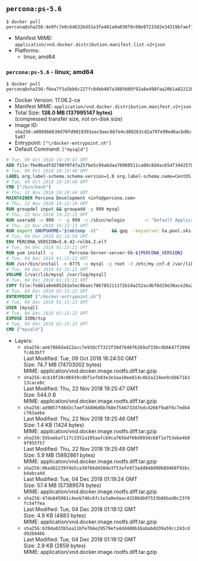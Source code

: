 ## `percona:ps-5.6`

```console
$ docker pull percona@sha256:4e9fc7e0c6d632bd51e3fe401a0a030f0c08e97233d2e34319bfaef17b752558
```

-	Manifest MIME: `application/vnd.docker.distribution.manifest.list.v2+json`
-	Platforms:
	-	linux; amd64

### `percona:ps-5.6` - linux; amd64

```console
$ docker pull percona@sha256:f6ea7f3a5bb6c227fc04bb407a3085609f92a8e498faa2061a82212091edabaa
```

-	Docker Version: 17.06.2-ce
-	Manifest MIME: `application/vnd.docker.distribution.manifest.v2+json`
-	Total Size: **138.0 MB (137995147 bytes)**  
	(compressed transfer size, not on-disk size)
-	Image ID: `sha256:a8069b6630d70fd9019391eac9aec667e4cd80263cd2a797e99ed6acbd6c5a97`
-	Entrypoint: `["\/docker-entrypoint.sh"]`
-	Default Command: `["mysqld"]`

```dockerfile
# Tue, 09 Oct 2018 18:19:47 GMT
ADD file:fbe9badfd2790f0747a25fbe5c94a6daa78969511ca08c8d4ac654f3442570de in / 
# Tue, 09 Oct 2018 18:19:48 GMT
LABEL org.label-schema.schema-version=1.0 org.label-schema.name=CentOS Base Image org.label-schema.vendor=CentOS org.label-schema.license=GPLv2 org.label-schema.build-date=20181006
# Tue, 09 Oct 2018 18:19:48 GMT
CMD ["/bin/bash"]
# Thu, 22 Nov 2018 19:20:44 GMT
MAINTAINER Percona Development <info@percona.com>
# Thu, 22 Nov 2018 19:22:10 GMT
RUN groupdel input && groupadd -g 999 mysql
# Thu, 22 Nov 2018 19:22:11 GMT
RUN useradd -u 999 -r -g 999 -s /sbin/nologin 		-c "Default Application User" mysql
# Thu, 22 Nov 2018 19:22:13 GMT
RUN export GNUPGHOME="$(mktemp -d)" 	&& gpg --keyserver ha.pool.sks-keyservers.net --recv-keys 430BDF5C56E7C94E848EE60C1C4CBDCDCD2EFD2A 	&& gpg --export --armor 430BDF5C56E7C94E848EE60C1C4CBDCDCD2EFD2A > ${GNUPGHOME}/RPM-GPG-KEY-Percona 	&& rpmkeys --import ${GNUPGHOME}/RPM-GPG-KEY-Percona /etc/pki/rpm-gpg/RPM-GPG-KEY-CentOS-7 	&& curl -L -o /tmp/percona-release.rpm http://www.percona.com/downloads/percona-release/redhat/0.1-6/percona-release-0.1-6.noarch.rpm 	&& rpmkeys --checksig /tmp/percona-release.rpm 	&& yum install -y /tmp/percona-release.rpm 	&& rm -rf "$GNUPGHOME" /tmp/percona-release.rpm
# Tue, 04 Dec 2018 01:14:54 GMT
ENV PERCONA_VERSION=5.6.42-rel84.2.el7
# Tue, 04 Dec 2018 01:15:21 GMT
RUN yum install -y 		Percona-Server-server-56-${PERCONA_VERSION} 		Percona-Server-tokudb-56-${PERCONA_VERSION} 		Percona-Server-rocksdb-56-${PERCONA_VERSION} 		jemalloc 		which 		policycoreutils 	&& yum clean all 	&& rm -rf /var/cache/yum /var/lib/mysql
# Tue, 04 Dec 2018 01:15:22 GMT
RUN /usr/bin/install -m 0775 -o mysql -g root -d /etc/my.cnf.d /var/lib/mysql /var/run/mysqld /docker-entrypoint-initdb.d 	&& find /etc/my.cnf /etc/my.cnf.d -name '*.cnf' -print0 		| xargs -0 grep -lZE '^(bind-address|log|user|sql_mode)' 		| xargs -rt -0 sed -Ei 's/^(bind-address|log|user|sql_mode)/#&/' 	&& sed -i '/Make sure only root/,/fi/d' /usr/bin/ps_tokudb_admin 	&& echo "thp-setting=never" >> /etc/my.cnf 	&& echo '!includedir /etc/my.cnf.d' >> /etc/my.cnf 	&& printf '[mysqld]\nskip-host-cache\nskip-name-resolve\n' > /etc/my.cnf.d/docker.cnf 	&& /usr/bin/install -m 0664 -o mysql -g root /dev/null /etc/sysconfig/mysql 	&& echo "LD_PRELOAD=/usr/lib64/libjemalloc.so.1" >> /etc/sysconfig/mysql 	&& echo "THP_SETTING=never" >> /etc/sysconfig/mysql 	&& ln -s /etc/my.cnf.d /etc/mysql 	&& chown -R mysql:root /etc/my.cnf /etc/my.cnf.d 	&& chmod -R ug+rwX /etc/my.cnf /etc/my.cnf.d
# Tue, 04 Dec 2018 01:15:22 GMT
VOLUME [/var/lib/mysql /var/log/mysql]
# Tue, 04 Dec 2018 01:15:22 GMT
COPY file:fe6b1a8e605281e5ec8baec786785211172b14a252ac4bf8d19e30ace28a2e85 in /docker-entrypoint.sh 
# Tue, 04 Dec 2018 01:15:22 GMT
ENTRYPOINT ["/docker-entrypoint.sh"]
# Tue, 04 Dec 2018 01:15:23 GMT
USER [mysql]
# Tue, 04 Dec 2018 01:15:23 GMT
EXPOSE 3306/tcp
# Tue, 04 Dec 2018 01:15:23 GMT
CMD ["mysqld"]
```

-	Layers:
	-	`sha256:aeb7866da422acc7e93dcf7323f38d7646f6269af33bcdb6647f2094fc4b3bf7`  
		Last Modified: Tue, 09 Oct 2018 18:24:50 GMT  
		Size: 74.7 MB (74703002 bytes)  
		MIME: application/vnd.docker.image.rootfs.diff.tar.gzip
	-	`sha256:4cb10f28c06939cd6f1efb03e3e3aa10ee814c4b2a224ee9c6b671b313cace8c`  
		Last Modified: Thu, 22 Nov 2018 19:25:47 GMT  
		Size: 544.0 B  
		MIME: application/vnd.docker.image.rootfs.diff.tar.gzip
	-	`sha256:ad9857fd8d3c7aef3d406d6b768e7546733d7edc4266f9a8f8c7edb4c763aebe`  
		Last Modified: Thu, 22 Nov 2018 19:25:46 GMT  
		Size: 1.4 KB (1424 bytes)  
		MIME: application/vnd.docker.image.rootfs.diff.tar.gzip
	-	`sha256:55baeba7117c3351a195aafcb9ca765bdf66d993dc68f1e753ebe4b09f955f57`  
		Last Modified: Thu, 22 Nov 2018 19:25:49 GMT  
		Size: 5.9 MB (5892861 bytes)  
		MIME: application/vnd.docker.image.rootfs.diff.tar.gzip
	-	`sha256:06ad82239fde5ca38f66d450de3f53afe973add048d90b89468f91bcb4abca4d`  
		Last Modified: Tue, 04 Dec 2018 01:19:24 GMT  
		Size: 57.4 MB (57389574 bytes)  
		MIME: application/vnd.docker.image.rootfs.diff.tar.gzip
	-	`sha256:47de845981c4eeb746c6fc1e3a0edaac43286db97533b86bad0c23f0fc54ffea`  
		Last Modified: Tue, 04 Dec 2018 01:19:12 GMT  
		Size: 4.9 KB (4883 bytes)  
		MIME: application/vnd.docker.image.rootfs.diff.tar.gzip
	-	`sha256:6394a033b5aa11bfe7b6e29579efa4dd480b16ababdd39a59cc243cdd92b046b`  
		Last Modified: Tue, 04 Dec 2018 01:19:12 GMT  
		Size: 2.9 KB (2859 bytes)  
		MIME: application/vnd.docker.image.rootfs.diff.tar.gzip
